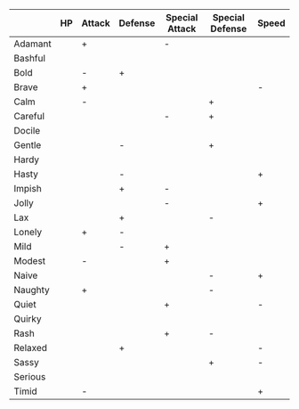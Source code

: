 |               |HP             |Attack         |Defense        |Special Attack |Special Defense|Speed          |
|---------------|---------------|---------------|---------------|---------------|---------------|---------------|
|Adamant        |               |+              |               |-              |               |               |
|Bashful        |               |               |               |               |               |               |
|Bold           |               |-              |+              |               |               |               |
|Brave          |               |+              |               |               |               |-              |
|Calm           |               |-              |               |               |+              |               |
|Careful        |               |               |               |-              |+              |               |
|Docile         |               |               |               |               |               |               |
|Gentle         |               |               |-              |               |+              |               |
|Hardy          |               |               |               |               |               |               |
|Hasty          |               |               |-              |               |               |+              |
|Impish         |               |               |+              |-              |               |               |
|Jolly          |               |               |               |-              |               |+              |
|Lax            |               |               |+              |               |-              |               |
|Lonely         |               |+              |-              |               |               |               |
|Mild           |               |               |-              |+              |               |               |
|Modest         |               |-              |               |+              |               |               |
|Naive          |               |               |               |               |-              |+              |
|Naughty        |               |+              |               |               |-              |               |
|Quiet          |               |               |               |+              |               |-              |
|Quirky         |               |               |               |               |               |               |
|Rash           |               |               |               |+              |-              |               |
|Relaxed        |               |               |+              |               |               |-              |
|Sassy          |               |               |               |               |+              |-              |
|Serious        |               |               |               |               |               |               |
|Timid          |               |-              |               |               |               |+              |
